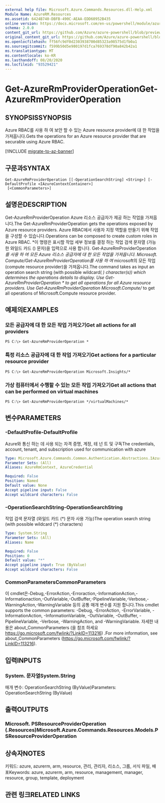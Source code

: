 ```yaml
---
external help file: Microsoft.Azure.Commands.Resources.dll-Help.xml
Module Name: AzureRM.Resources
ms.assetid: 6424B740-DBFB-490C-AEAA-EDD60952B435
online version: https://docs.microsoft.com/en-us/powershell/module/azurerm.resources/get-azurermprovideroperation
schema: 2.0.0
content_git_url: https://github.com/Azure/azure-powershell/blob/preview/src/ResourceManager/Resources/Commands.Resources/help/Get-AzureRmProviderOperation.md
original_content_git_url: https://github.com/Azure/azure-powershell/blob/preview/src/ResourceManager/Resources/Commands.Resources/help/Get-AzureRmProviderOperation.md
ms.openlocfilehash: ff56fc9df0d2303938700d85323a98575d1fb0a1
ms.sourcegitcommit: f599b50d5e980197d1fca769378df90a842b42a1
ms.translationtype: MT
ms.contentlocale: ko-KR
ms.lasthandoff: 08/20/2020
ms.locfileid: "93529421"
---
```

# <span data-ttu-id="e2941-101">Get-AzureRmProviderOperation</span><span class="sxs-lookup"><span data-stu-id="e2941-101">Get-AzureRmProviderOperation</span></span>

## <span data-ttu-id="e2941-102">SYNOPSIS</span><span class="sxs-lookup"><span data-stu-id="e2941-102">SYNOPSIS</span></span>
<span data-ttu-id="e2941-103">Azure RBAC를 사용 하 여 보안 할 수 있는 Azure resource provider에 대 한 작업을 가져옵니다.</span><span class="sxs-lookup"><span data-stu-id="e2941-103">Gets the operations for an Azure resource provider that are securable using Azure RBAC.</span></span>

[!INCLUDE [migrate-to-az-banner](../../includes/migrate-to-az-banner.md)]

## <span data-ttu-id="e2941-104">구문과</span><span class="sxs-lookup"><span data-stu-id="e2941-104">SYNTAX</span></span>

```
Get-AzureRmProviderOperation [[-OperationSearchString] <String>] [-DefaultProfile <IAzureContextContainer>]
 [<CommonParameters>]
```

## <span data-ttu-id="e2941-105">설명은</span><span class="sxs-lookup"><span data-stu-id="e2941-105">DESCRIPTION</span></span>
<span data-ttu-id="e2941-106">Get-AzureRmProviderOperation Azure 리소스 공급자가 제공 하는 작업을 가져옵니다.</span><span class="sxs-lookup"><span data-stu-id="e2941-106">The Get-AzureRmProviderOperation gets the operations exposed by Azure resource providers.</span></span>
<span data-ttu-id="e2941-107">Azure RBAC에서 사용자 지정 역할을 만들기 위해 작업을 구성할 수 있습니다.</span><span class="sxs-lookup"><span data-stu-id="e2941-107">Operations can be composed to create custom roles in Azure RBAC.</span></span>
<span data-ttu-id="e2941-108">\*이 명령은 표시할 작업 세부 정보를 결정 하는 작업 검색 문자열 (가능한 와일드 카드 () 문자)을 입력으로 사용 합니다. Get-AzureRmProviderOperation *를 사용 하 여 모든 Azure 리소스 공급자에 대 한 모든 작업을 가져옵니다. Microsoft. Compute/Get-AzureRmProviderOperation를 사용 하 여* microsoft의 모든 작업 (compute resource provider)을 가져옵니다.</span><span class="sxs-lookup"><span data-stu-id="e2941-108">The command takes as input an operation search string (with possible wildcard( *) character(s)) which determines the operations details to display. Use Get-AzureRmProviderOperation \* to get all operations for all Azure resource providers. Use Get-AzureRmProviderOperation Microsoft.Compute/* to get all operations of Microsoft.Compute resource provider.</span></span>

## <span data-ttu-id="e2941-109">예제의</span><span class="sxs-lookup"><span data-stu-id="e2941-109">EXAMPLES</span></span>

### <span data-ttu-id="e2941-110">모든 공급자에 대 한 모든 작업 가져오기</span><span class="sxs-lookup"><span data-stu-id="e2941-110">Get all actions for all providers</span></span>
```
PS C:\> Get-AzureRmProviderOperation *
```

### <span data-ttu-id="e2941-111">특정 리소스 공급자에 대 한 작업 가져오기</span><span class="sxs-lookup"><span data-stu-id="e2941-111">Get actions for a particular resource provider</span></span>
```
PS C:\> Get-AzureRmProviderOperation Microsoft.Insights/*
```

### <span data-ttu-id="e2941-112">가상 컴퓨터에서 수행할 수 있는 모든 작업 가져오기</span><span class="sxs-lookup"><span data-stu-id="e2941-112">Get all actions that can be performed on virtual machines</span></span>
```
PS C:\> Get-AzureRmProviderOperation */virtualMachines/*
```

## <span data-ttu-id="e2941-113">변수</span><span class="sxs-lookup"><span data-stu-id="e2941-113">PARAMETERS</span></span>

### <span data-ttu-id="e2941-114">-DefaultProfile</span><span class="sxs-lookup"><span data-stu-id="e2941-114">-DefaultProfile</span></span>
<span data-ttu-id="e2941-115">Azure와 통신 하는 데 사용 되는 자격 증명, 계정, 테 넌 트 및 구독</span><span class="sxs-lookup"><span data-stu-id="e2941-115">The credentials, account, tenant, and subscription used for communication with azure</span></span>

```yaml
Type: Microsoft.Azure.Commands.Common.Authentication.Abstractions.IAzureContextContainer
Parameter Sets: (All)
Aliases: AzureRmContext, AzureCredential

Required: False
Position: Named
Default value: None
Accept pipeline input: False
Accept wildcard characters: False
```

### <span data-ttu-id="e2941-116">-OperationSearchString</span><span class="sxs-lookup"><span data-stu-id="e2941-116">-OperationSearchString</span></span>
<span data-ttu-id="e2941-117">작업 검색 문자열 (와일드 카드 (\*) 문자 사용 가능)</span><span class="sxs-lookup"><span data-stu-id="e2941-117">The operation search string (with possible wildcard (\*) characters)</span></span>

```yaml
Type: System.String
Parameter Sets: (All)
Aliases: Name

Required: False
Position: 0
Default value: "*"
Accept pipeline input: True (ByValue)
Accept wildcard characters: False
```

### <span data-ttu-id="e2941-118">CommonParameters</span><span class="sxs-lookup"><span data-stu-id="e2941-118">CommonParameters</span></span>
<span data-ttu-id="e2941-119">이 cmdlet은-Debug,-ErrorAction,-Erroraction,-InformationAction,-Informationaction,-OutVariable,-OutBuffer,-PipelineVariable,-Verbose,-WarningAction,-WarningVariable 등의 공통 매개 변수를 지원 합니다.</span><span class="sxs-lookup"><span data-stu-id="e2941-119">This cmdlet supports the common parameters: -Debug, -ErrorAction, -ErrorVariable, -InformationAction, -InformationVariable, -OutVariable, -OutBuffer, -PipelineVariable, -Verbose, -WarningAction, and -WarningVariable.</span></span> <span data-ttu-id="e2941-120">자세한 내용은 about_CommonParameters (을 참조 하세요 https://go.microsoft.com/fwlink/?LinkID=113216) .</span><span class="sxs-lookup"><span data-stu-id="e2941-120">For more information, see about_CommonParameters (https://go.microsoft.com/fwlink/?LinkID=113216).</span></span>

## <span data-ttu-id="e2941-121">입력</span><span class="sxs-lookup"><span data-stu-id="e2941-121">INPUTS</span></span>

### <span data-ttu-id="e2941-122">System. 문자열</span><span class="sxs-lookup"><span data-stu-id="e2941-122">System.String</span></span>
<span data-ttu-id="e2941-123">매개 변수: OperationSearchString (ByValue)</span><span class="sxs-lookup"><span data-stu-id="e2941-123">Parameters: OperationSearchString (ByValue)</span></span>

## <span data-ttu-id="e2941-124">출력</span><span class="sxs-lookup"><span data-stu-id="e2941-124">OUTPUTS</span></span>

### <span data-ttu-id="e2941-125">Microsoft. PSResourceProviderOperation (.Resources)</span><span class="sxs-lookup"><span data-stu-id="e2941-125">Microsoft.Azure.Commands.Resources.Models.PSResourceProviderOperation</span></span>

## <span data-ttu-id="e2941-126">상속자</span><span class="sxs-lookup"><span data-stu-id="e2941-126">NOTES</span></span>
<span data-ttu-id="e2941-127">키워드: azure, azurerm, arm, resource, 관리, 관리자, 리소스, 그룹, 서식 파일, 배포</span><span class="sxs-lookup"><span data-stu-id="e2941-127">Keywords: azure, azurerm, arm, resource, management, manager, resource, group, template, deployment</span></span>

## <span data-ttu-id="e2941-128">관련 링크</span><span class="sxs-lookup"><span data-stu-id="e2941-128">RELATED LINKS</span></span>

